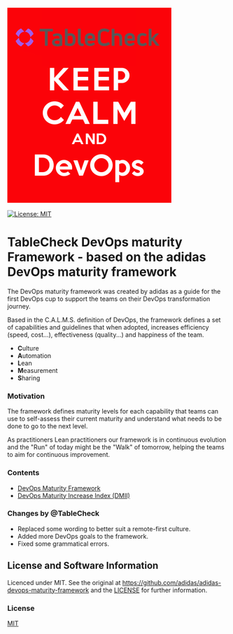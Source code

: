 
![TableCheck C.A.L.M.S.](assets/3cc1abbfd3535aaf2fcd033c5f258866.png) 

[![License: MIT](https://img.shields.io/badge/License-MIT-yellow.svg)](https://opensource.org/licenses/MIT)

# TableCheck DevOps maturity Framework - based on the adidas DevOps maturity framework

The DevOps maturity framework was created by adidas as a guide for the first DevOps cup to support
the teams on their DevOps transformation journey.

Based in the C.A.L.M.S. definition of DevOps, the framework defines a set of capabilities and 
guidelines that when adopted, increases efficiency (speed, cost...), effectiveness (quality...)
and happiness of the team.

* <b>C</b>ulture
* <b>A</b>utomation
* <b>L</b>ean
* <b>M</b>easurement
* <b>S</b>haring

### Motivation

The framework defines maturity levels for each capability that teams can use to self-assess their 
current maturity and understand what needs to be done to go to the next level. 

As practitioners Lean practitioners our framework is in continuous evolution and the "Run" of today 
might be the "Walk" of tomorrow, helping the teams to aim for continuous improvement.

### Contents

* [DevOps Maturity Framework](framework/devops_maturity_framework.md)
* [DevOps Maturity Increase Index (DMII)](framework/dmii.md)

### Changes by @TableCheck

* Replaced some wording to better suit a remote-first culture.
* Added more DevOps goals to the framework.
* Fixed some grammatical errors.

## License and Software Information

Licenced under MIT. See the original at https://github.com/adidas/adidas-devops-maturity-framework and the [LICENSE](LICENSE) for further information.

### License

[MIT](LICENSE)
